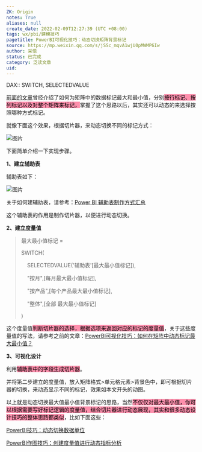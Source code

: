 ```yaml
---
ZK: Origin
notes: True
aliases: null
create_date: 2022-02-09T12:27:39 (UTC +08:00)
tags: wx/pbi/建模技巧
pagetitle: PowerBI可视化技巧：动态切换矩阵背景标记
source: https://mp.weixin.qq.com/s/jSSc_mqvA1wjU0pMWMP6Iw
author: 采悟
status: 已完成
category: 泛读文章
uid: 
---
```


DAX:: SWITCH, SELECTEDVALUE

[前面的文章](http://mp.weixin.qq.com/s?__biz=MzA4MzQwMjY4MA==&mid=2484078928&idx=1&sn=5c9ff579bfadeb840419a648949198c4&chksm=8e13a387b9642a91c5dc33098556d2c8984c7b236f4369789fcb31b54b8ed986576fcf79b0d4&scene=21#wechat_redirect)曾经介绍了如何为矩阵中的数据标记最大和最小值，分别<mark style="background: #FF5582A6;">按行标记、按列标记以及对整个矩阵来标记，</mark>掌握了这个思路以后，其实还可以动态的来选择按照哪种方式标记。  

就像下面这个效果，根据切片器，来动态切换不同的标记方式：  

![图片](https://mmbiz.qpic.cn/mmbiz_gif/aHEbZtANQJMTvFMwdibq0WqEJG6iaaYEM2tNHRuKZSbmkbSYjfIlt7atjpKeZ7iciaquJgro9mTJutfkDocJX8Gaow/640?wx_fmt=gif&wxfrom=5&wx_lazy=1)

下面简单介绍一下实现步骤。  

**1、建立辅助表**

辅助表如下：

![图片](https://mmbiz.qpic.cn/mmbiz_jpg/aHEbZtANQJMTvFMwdibq0WqEJG6iaaYEM2QibYVdDJ7QuS2MzLGgDTB1PQF0OEiaGJX7Ic1pAiajRcg2MpLOXjCaKMg/640?wx_fmt=jpeg&wxfrom=5&wx_lazy=1&wx_co=1)

关于如何建辅助表，请参考：[Power BI 辅助表制作方式汇总](http://mp.weixin.qq.com/s?__biz=MzA4MzQwMjY4MA==&mid=2484071809&idx=1&sn=9e8f4916082c32cc0291a2e4e565f1fd&chksm=8e0c4756b97bce4087ec53dfb6e5380e7cb0662e73fa070f831e4283095505a5aced233e59c8&scene=21#wechat_redirect)  

这个辅助表的作用是制作切片器，以便进行动态切换。

**2、建立度量值**

> 最大最小值标记 =
> 
> SWITCH(
> 
>     SELECTEDVALUE('辅助表'\[最大最小值标记\]),
> 
>     "按月",\[每月最大最小值标记\],
> 
>     "按产品",\[每个产品最大最小值标记\],
> 
>     "整体",\[全部 最大最小值标记\]
> 
> )

这个度量值<mark style="background: #FF5582A6;">判断切片器的选择，根据选项来返回对应的标记的度量值</mark>，关于这些度量值的写法，请参考之前的文章：[PowerBI可视化技巧：如何在矩阵中动态标记最大最小值？](http://mp.weixin.qq.com/s?__biz=MzA4MzQwMjY4MA==&mid=2484078928&idx=1&sn=5c9ff579bfadeb840419a648949198c4&chksm=8e13a387b9642a91c5dc33098556d2c8984c7b236f4369789fcb31b54b8ed986576fcf79b0d4&scene=21#wechat_redirect)  

**3、可视化设计**

利用<mark style="background: #FF5582A6;">辅助表中的字段生成切片器</mark>。  

并将第二步建立的度量值，放入矩阵格式>单元格元素>背景色中，即可根据切片器的切换，来动态显示不同的标记，效果如本文开头的动图。

以上就是动态切换最大值最小值背景标记的思路，当然<mark style="background: #FF5582A6;">不仅仅对最大最小值，你可以根据需要写好标记逻辑的度量值，结合切片器进行动态展现，其实和很多动态设计技巧的整体思路都类似</mark>，比如下面这些：

[PowerBI技巧：动态切换数据单位](http://mp.weixin.qq.com/s?__biz=MzA4MzQwMjY4MA==&mid=2484068044&idx=1&sn=8383fd927b54d4746d6d92164b696939&chksm=8e0c741bb97bfd0d8e89ef808bccbf452fdff5c9c8f2ace13bdbd24c8b12266101849886aceb&scene=21#wechat_redirect)

[PowerBI作图技巧：创建度量值进行动态指标分析](http://mp.weixin.qq.com/s?__biz=MzA4MzQwMjY4MA==&mid=2484067957&idx=1&sn=93e3f3b54fd902e26ce98f8c4112abbb&chksm=8e0c74a2b97bfdb405f86c58998f8320ea8c26853b039edfd2c7f6d8cef0d97d28dacfe9d23f&scene=21#wechat_redirect)  
